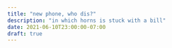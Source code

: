 ```yaml
---
title: "new phone, who dis?"
description: "in which horns is stuck with a bill"
date: 2021-06-10T23:00:00-07:00
draft: true
---
```

